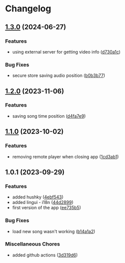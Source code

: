 # Changelog

## [1.3.0](https://github.com/displaynone/podcast-it/compare/v1.2.0...v1.3.0) (2024-06-27)


### Features

* using external server for getting video info ([d730a1c](https://github.com/displaynone/podcast-it/commit/d730a1cd1ad9703eb033340735779dfbe0883e1e))


### Bug Fixes

* secure store saving audio position ([b0b3b77](https://github.com/displaynone/podcast-it/commit/b0b3b7760a589e435e2316f76ecc5a7145221f9e))

## [1.2.0](https://github.com/displaynone/podcast-it/compare/v1.1.0...v1.2.0) (2023-11-06)


### Features

* saving song time position ([d4fa7e9](https://github.com/displaynone/podcast-it/commit/d4fa7e96827346cd2c522d1ec6a3a863dbb8c5f8))

## [1.1.0](https://github.com/displaynone/podcast-it/compare/v1.0.1...v1.1.0) (2023-10-02)


### Features

* removing remote player when closing app ([1cd3ab1](https://github.com/displaynone/podcast-it/commit/1cd3ab18cec274999880e358fed1b101eb976d98))

## 1.0.1 (2023-09-29)


### Features

* added hushky ([4ebf543](https://github.com/displaynone/podcast-it/commit/4ebf5432b668ec283eb3d13558f88c1ad8621721))
* added lingui - i18n ([44d2899](https://github.com/displaynone/podcast-it/commit/44d289901c32a06615a8061f6cb34ee8c97e0d8b))
* first version of the app ([ee735b5](https://github.com/displaynone/podcast-it/commit/ee735b5f07af7dcc85f979d623ab645cc333ce53))


### Bug Fixes

* load new song wasn't working ([b14a1a2](https://github.com/displaynone/podcast-it/commit/b14a1a21319539976cedd7c5d4bd2997c4dfb4a9))


### Miscellaneous Chores

* added github actions ([3d319d6](https://github.com/displaynone/podcast-it/commit/3d319d63ad0b2dc5df3fbcbba6b1a3d23060025d))
